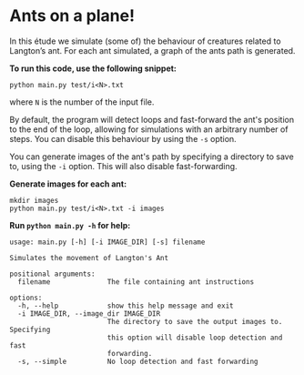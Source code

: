 # Ants on a plane!

In this étude we simulate (some of) the behaviour of creatures related to
Langton’s ant. For each ant simulated, a graph of the ants path is generated.

__To run this code, use the following snippet:__

```
python main.py test/i<N>.txt
```
where `N` is the number of the input file.

By default, the program will detect loops and fast-forward the ant's position to the end of the loop, allowing for simulations with an arbitrary number of steps. You can disable this behaviour by using the `-s` option.

You can generate images of the ant's path by specifying a directory to save to, using the `-i` option. This will also disable fast-forwarding.


__Generate images for each ant:__
```
mkdir images
python main.py test/i<N>.txt -i images
```


__Run `python main.py -h` for help:__

```
usage: main.py [-h] [-i IMAGE_DIR] [-s] filename

Simulates the movement of Langton's Ant

positional arguments:
  filename              The file containing ant instructions

options:
  -h, --help            show this help message and exit
  -i IMAGE_DIR, --image_dir IMAGE_DIR
                        The directory to save the output images to. Specifying
                        this option will disable loop detection and fast
                        forwarding.
  -s, --simple          No loop detection and fast forwarding
```
